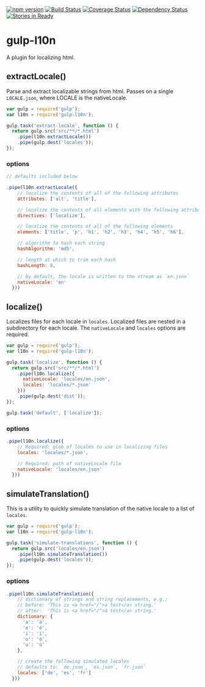 [![npm version](https://badge.fury.io/js/gulp-l10n.svg)](http://badge.fury.io/js/gulp-l10n)
[![Build Status](https://travis-ci.org/bitjson/gulp-l10n.svg)](https://travis-ci.org/bitjson/gulp-l10n)
[![Coverage Status](https://coveralls.io/repos/bitjson/gulp-l10n/badge.svg?branch=master)](https://coveralls.io/r/bitjson/gulp-l10n?branch=master)
[![Dependency Status](https://david-dm.org/bitjson/gulp-l10n.svg)](https://david-dm.org/bitjson/gulp-l10n)
[![Stories in Ready](https://badge.waffle.io/bitjson/gulp-l10n.png?label=ready&title=Ready)](https://waffle.io/bitjson/gulp-l10n)

# gulp-l10n

A plugin for localizing html.

## extractLocale()

Parse and extract localizable strings from html. Passes on a single `LOCALE.json`, where LOCALE is the nativeLocale.

```js
var gulp = require('gulp');
var l10n = require('gulp-l10n');

gulp.task('extract-locale', function () {
  return gulp.src('src/**/*.html')
    .pipe(l10n.extractLocale())
    .pipe(gulp.dest('locales'));
});
```

### options

```js
// defaults included below

.pipe(l10n.extractLocale({
    // localize the contents of all of the following attributes
    attributes: ['alt', 'title'],

    // localize the contents of all elements with the following attributes
    directives: ['localize'],

    // localize the contents of all of the following elements
    elements: ['title', 'p', 'h1', 'h2', 'h3', 'h4', 'h5', 'h6'],

    // algorithm to hash each string
    hashAlgorithm: 'md5',

    // length at which to trim each hash
    hashLength: 8,

    // by default, the locale is written to the stream as `en.json`
    nativeLocale: 'en'
  }))
```

## localize()

Localizes files for each locale in `locales`. Localized files are nested in a subdirectory for each locale. The `nativeLocale` and `locales` options are required.

```js
var gulp = require('gulp');
var l10n = require('gulp-l10n');

gulp.task('localize', function () {
  return gulp.src('src/**/*.html')
    .pipe(l10n.localize({
      nativeLocale: 'locales/en.json',
      locales: 'locales/*.json'
    }))
    .pipe(gulp.dest('dist'));
});

gulp.task('default', ['localize']);

```
### options

```js
.pipe(l10n.localize({
    // Required: glob of locales to use in localizing files
    locales: 'locales/*.json',

    // Required: path of nativeLocale file
    nativeLocale: 'locales/en.json'
  }))
```



## simulateTranslation()

This is a utility to quickly simulate translation of the native locale to a list of `locales`.

```js
var gulp = require('gulp');
var l10n = require('gulp-l10n');

gulp.task('simulate-translations', function () {
  return gulp.src('locales/en.json')
    .pipe(l10n.simulateTranslation())
    .pipe(gulp.dest('locales'));
});
```

### options

```js
.pipe(l10n.simulateTranslation({
    // dictionary of strings and string replacements, e.g.:
    // before: 'This is <a href="/">a test</a> string.'
    // after:  'Thís ís <a href="/">á tést</a> stríng.'
    dictionary: {
      'a': 'á',
      'e': 'é',
      'i': 'í',
      'o': 'ó',
      'u': 'ú'
    },

    // create the following simulated locales
    // defaults to: `de.json`, `es.json`, `fr.json`
    locales: ['de', 'es', 'fr']
  }))
```
